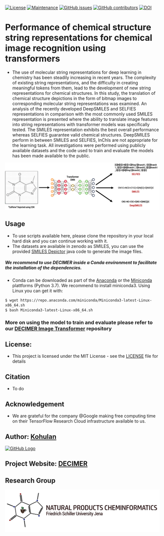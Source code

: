 [![License](https://img.shields.io/badge/License-MIT%202.0-blue.svg)](https://opensource.org/licenses/MIT)
[![Maintenance](https://img.shields.io/badge/Maintained%3F-yes-blue.svg)](https://GitHub.com/Kohulan/DECIMER_Short_Communication/graphs/commit-activity)
[![GitHub issues](https://img.shields.io/github/issues/Kohulan/DECIMER_Short_Communication.svg)](https://GitHub.com/Kohulan/DECIMER_Short_Communication/issues/)
[![GitHub contributors](https://img.shields.io/github/contributors/Kohulan/DECIMER_Short_Communicationr.svg)](https://GitHub.com/Kohulan/DECIMER_Short_Communication/graphs/contributors/)
[![DOI](https://zenodo.org/badge/DOI/10.5281/zenodo.5155037.svg)](https://doi.org/10.5281/zenodo.5155037)

# Performance of chemical structure string representations for chemical image recognition using transformers

- The use of molecular string representations for deep learning in chemistry has been steadily increasing in recent years. The complexity of existing string representations, and the difficulty in creating meaningful tokens from them, lead to the development of new string representations for chemical structures. In this study, the translation of chemical structure depictions in the form of bitmap images to corresponding molecular string representations was examined. An analysis of the recently developed DeepSMILES and SELFIES representations in comparison with the most commonly used SMILES representation is presented where the ability to translate image features into string representations with transformer models was specifically tested. The SMILES representation exhibits the best overall performance whereas SELFIES guarantee valid chemical structures. DeepSMILES perform in between SMILES and SELFIES, InChIs are not appropriate for the learning task. All investigations were performed using publicly available datasets and the code used to train and evaluate the models has been made available to the public.


[![GitHub Logo](https://github.com/Kohulan/DECIMER_Short_Communication/blob/main/Abstract_S.png?raw=true)](https://github.com/Kohulan/DECIMER_Short_Communication)


## Usage
-  To use scripts available here, please clone the repository in your local hard disk and you can continue working with it.
-  The datasets are available in zenodo as SMILES, you can use the provided [SMILES Depictor](https://github.com/Kohulan/DECIMER_Short_Communication/blob/main/src/Java/SmilesDepictor.java) java code to generate the image files.

##### We recommend to use DECIMER inside a Conda environment to facilitate the installation of the dependencies.
- Conda can be downloaded as part of the [Anaconda](https://www.anaconda.com/) or the [Miniconda](https://conda.io/en/latest/miniconda.html) plattforms (Python 3.7). We recommend to install miniconda3. Using Linux you can get it with:
```
$ wget https://repo.anaconda.com/miniconda/Miniconda3-latest-Linux-x86_64.sh
$ bash Miniconda3-latest-Linux-x86_64.sh
```

### More on using the model to train and evaluate please refer to our [DECIMER Image Transformer](https://github.com/Kohulan/DECIMER-Image_Transformer) repository

## License:
- This project is licensed under the MIT License - see the [LICENSE](https://raw.githubusercontent.com/Kohulan/DECIMER_Short_Communication/main/LICENSE?token=AHKLIF2YYNOXJELXZL5GNYTBJLTU6) file for details

## Citation

- To do

## Acknowledgement
- We are grateful for the company @Google making free computing time on their TensorFlow Research Cloud infrastructure available to us. 

## Author: [Kohulan](https://kohulanr.com)

[![GitHub Logo](https://github.com/Kohulan/DECIMER-Image-to-SMILES/raw/master/assets/DECIMER.gif)](https://decimer.ai)

## Project Website: [DECIMER](https://decimer.ai)

## Research Group
[![GitHub Logo](https://github.com/Kohulan/DECIMER-Image-to-SMILES/blob/master/assets/CheminfGit.png)](https://cheminf.uni-jena.de)
